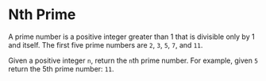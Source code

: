 # Nth Prime

A prime number is a positive integer greater than 1 that is divisible only by 1 and itself. The first five prime numbers are `2`, `3`, `5`, `7`, and `11`.

Given a positive integer `n`, return the `n`th prime number. For example, given `5` return the 5th prime number: `11`.